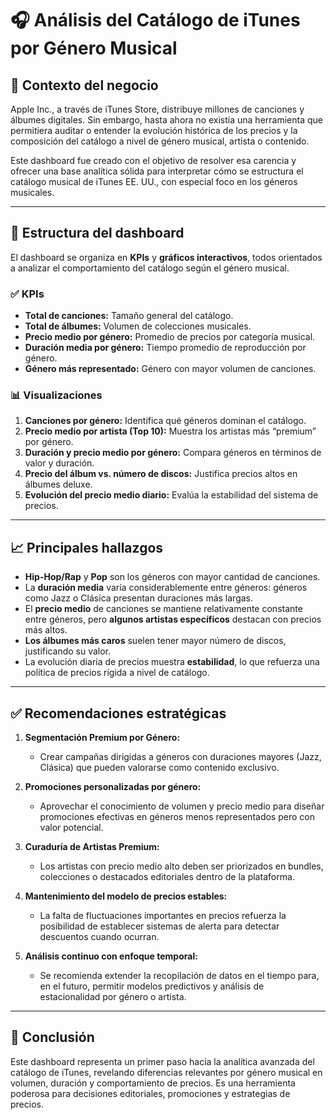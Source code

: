
# 🎧 Análisis del Catálogo de iTunes por Género Musical

## 🎯 Contexto del negocio

Apple Inc., a través de iTunes Store, distribuye millones de canciones y álbumes digitales. Sin embargo, hasta ahora no existía una herramienta que permitiera auditar o entender la evolución histórica de los precios y la composición del catálogo a nivel de género musical, artista o contenido.

Este dashboard fue creado con el objetivo de resolver esa carencia y ofrecer una base analítica sólida para interpretar cómo se estructura el catálogo musical de iTunes EE. UU., con especial foco en los géneros musicales.

---

## 🧩 Estructura del dashboard

El dashboard se organiza en **KPIs** y **gráficos interactivos**, todos orientados a analizar el comportamiento del catálogo según el género musical.

### ✅ KPIs
- **Total de canciones:** Tamaño general del catálogo.
- **Total de álbumes:** Volumen de colecciones musicales.
- **Precio medio por género:** Promedio de precios por categoría musical.
- **Duración media por género:** Tiempo promedio de reproducción por género.
- **Género más representado:** Género con mayor volumen de canciones.

### 📊 Visualizaciones
1. **Canciones por género:** Identifica qué géneros dominan el catálogo.
2. **Precio medio por artista (Top 10):** Muestra los artistas más “premium” por género.
3. **Duración y precio medio por género:** Compara géneros en términos de valor y duración.
4. **Precio del álbum vs. número de discos:** Justifica precios altos en álbumes deluxe.
5. **Evolución del precio medio diario:** Evalúa la estabilidad del sistema de precios.

---

## 📈 Principales hallazgos

- **Hip-Hop/Rap** y **Pop** son los géneros con mayor cantidad de canciones.
- La **duración media** varía considerablemente entre géneros: géneros como Jazz o Clásica presentan duraciones más largas.
- El **precio medio** de canciones se mantiene relativamente constante entre géneros, pero **algunos artistas específicos** destacan con precios más altos.
- **Los álbumes más caros** suelen tener mayor número de discos, justificando su valor.
- La evolución diaria de precios muestra **estabilidad**, lo que refuerza una política de precios rígida a nivel de catálogo.

---

## ✅ Recomendaciones estratégicas

1. **Segmentación Premium por Género:**
   - Crear campañas dirigidas a géneros con duraciones mayores (Jazz, Clásica) que pueden valorarse como contenido exclusivo.

2. **Promociones personalizadas por género:**
   - Aprovechar el conocimiento de volumen y precio medio para diseñar promociones efectivas en géneros menos representados pero con valor potencial.

3. **Curaduría de Artistas Premium:**
   - Los artistas con precio medio alto deben ser priorizados en bundles, colecciones o destacados editoriales dentro de la plataforma.

4. **Mantenimiento del modelo de precios estables:**
   - La falta de fluctuaciones importantes en precios refuerza la posibilidad de establecer sistemas de alerta para detectar descuentos cuando ocurran.

5. **Análisis continuo con enfoque temporal:**
   - Se recomienda extender la recopilación de datos en el tiempo para, en el futuro, permitir modelos predictivos y análisis de estacionalidad por género o artista.

---

## 📌 Conclusión

Este dashboard representa un primer paso hacia la analítica avanzada del catálogo de iTunes, revelando diferencias relevantes por género musical en volumen, duración y comportamiento de precios. Es una herramienta poderosa para decisiones editoriales, promociones y estrategias de precios.

